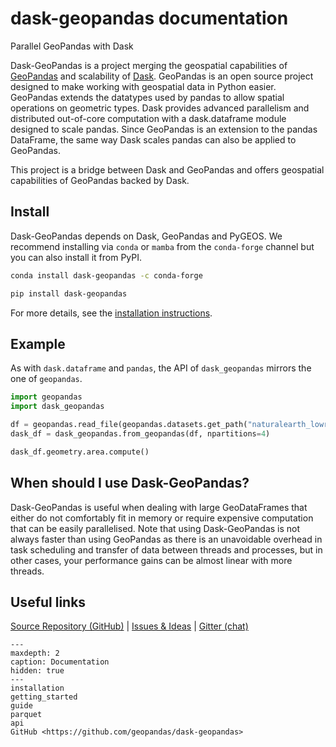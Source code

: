 # dask-geopandas documentation

Parallel GeoPandas with Dask

Dask-GeoPandas is a project merging the geospatial capabilities of [GeoPandas](https://geopandas.org)
and scalability of [Dask](https://dask.org). GeoPandas is an open source project designed to make working with geospatial data in Python easier. GeoPandas extends the datatypes used by pandas to allow spatial operations on geometric types.
Dask provides advanced parallelism and distributed out-of-core computation with a dask.dataframe module designed to scale
pandas. Since GeoPandas is an extension to the pandas DataFrame, the same way Dask scales pandas can also be applied to GeoPandas.

This project is a bridge between Dask and GeoPandas and offers geospatial capabilities of GeoPandas backed by Dask.

## Install

Dask-GeoPandas depends on Dask, GeoPandas and PyGEOS. We recommend installing via `conda` or `mamba` from
the `conda-forge` channel but you can also install it from PyPI.

```sh
conda install dask-geopandas -c conda-forge
```

```sh
pip install dask-geopandas
```

For more details, see the [installation instructions](installation).

## Example

As with `dask.dataframe` and `pandas`, the API of `dask_geopandas` mirrors the one of `geopandas`.

```py
import geopandas
import dask_geopandas

df = geopandas.read_file(geopandas.datasets.get_path("naturalearth_lowres"))
dask_df = dask_geopandas.from_geopandas(df, npartitions=4)

dask_df.geometry.area.compute()
```

## When should I use Dask-GeoPandas?

Dask-GeoPandas is useful when dealing with large GeoDataFrames that either do not comfortably fit in memory or require expensive computation that can be easily parallelised. Note that using Dask-GeoPandas is not always faster than using GeoPandas as there is an unavoidable overhead in task scheduling and transfer of data between threads and processes, but in other cases, your performance gains can be almost linear with more threads.

## Useful links

[Source Repository (GitHub)](https://github.com/geopandas/dask-geopandas) | [Issues & Ideas](https://github.com/geopandas/dask-geopandas/issues) | [Gitter (chat)](https://gitter.im/geopandas/dask-geopandas)

```{toctree}
---
maxdepth: 2
caption: Documentation
hidden: true
---
installation
getting_started
guide
parquet
api
GitHub <https://github.com/geopandas/dask-geopandas>
```
